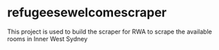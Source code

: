 # refugeesewelcomescraper
This project is used to build the scraper for RWA to scrape the available rooms in Inner West Sydney
